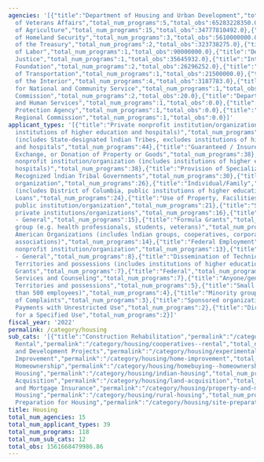```yaml
---
agencies: '[{"title":"Department of Housing and Urban Development","total_num_programs":78,"total_obs":81955521022.0},{"title":"Department
  of Veterans Affairs","total_num_programs":5,"total_obs":65283228350.0},{"title":"Department
  of Agriculture","total_num_programs":15,"total_obs":34777810492.0},{"title":"Department
  of Homeland Security","total_num_programs":3,"total_obs":5610000000.0},{"title":"Department
  of the Treasury","total_num_programs":2,"total_obs":323738275.0},{"title":"Department
  of Labor","total_num_programs":1,"total_obs":90000000.0},{"title":"Department of
  Justice","total_num_programs":1,"total_obs":35645932.0},{"title":"Inter-American
  Foundation","total_num_programs":2,"total_obs":26296252.0},{"title":"Department
  of Transportation","total_num_programs":1,"total_obs":21500000.0},{"title":"Department
  of the Interior","total_num_programs":4,"total_obs":3187783.0},{"title":"Corporation
  for National and Community Service","total_num_programs":1,"total_obs":1053332.0},{"title":"Denali
  Commission","total_num_programs":2,"total_obs":20.0},{"title":"Department of Health
  and Human Services","total_num_programs":1,"total_obs":0.0},{"title":"Environmental
  Protection Agency","total_num_programs":1,"total_obs":0.0},{"title":"Southeast Crescent
  Regional Commission","total_num_programs":1,"total_obs":0.0}]'
applicant_types: '[{"title":"Private nonprofit institution/organization (includes
  institutions of higher education and hospitals)","total_num_programs":49},{"title":"Local
  (includes State-designated lndian Tribes, excludes institutions of higher education
  and hospitals","total_num_programs":44},{"title":"Guaranteed / Insured Loans","total_num_programs":44},{"title":"Sale,
  Exchange, or Donation of Property or Goods","total_num_programs":38},{"title":"Public
  nonprofit institution/organization (includes institutions of higher education and
  hospitals)","total_num_programs":38},{"title":"Provision of Specialized Services","total_num_programs":30},{"title":"Federally
  Recognized lndian Tribal Governments","total_num_programs":30},{"title":"Training","total_num_programs":26},{"title":"Profit
  organization","total_num_programs":26},{"title":"Individual/Family","total_num_programs":26},{"title":"State
  (includes District of Columbia, public institutions of higher education and hospitals)","total_num_programs":24},{"title":"Direct
  Loans","total_num_programs":24},{"title":"Use of Property, Facilities, or Equipment","total_num_programs":21},{"title":"Other
  public institution/organization","total_num_programs":21},{"title":"State","total_num_programs":20},{"title":"Other
  private institutions/organizations","total_num_programs":16},{"title":"Government
  - General","total_num_programs":15},{"title":"Formula Grants","total_num_programs":15},{"title":"Specialized
  group (e.g. health professionals, students, veterans)","total_num_programs":14},{"title":"Native
  American Organizations (includes lndian groups, cooperatives, corporations, partnerships,
  associations)","total_num_programs":14},{"title":"Federal Employment","total_num_programs":14},{"title":"Quasi-public
  nonprofit institution/organization","total_num_programs":13},{"title":"Non-Government
  - General","total_num_programs":8},{"title":"Dissemination of Technical Information","total_num_programs":8},{"title":"U.S.
  Territories and possessions (includes institutions of higher education and hospitals)","total_num_programs":7},{"title":"Project
  Grants","total_num_programs":7},{"title":"Federal","total_num_programs":7},{"title":"Advisory
  Services and Counseling","total_num_programs":7},{"title":"Anyone/general public","total_num_programs":6},{"title":"U.S.
  Territories and possessions","total_num_programs":5},{"title":"Small business (less
  than 500 employees)","total_num_programs":4},{"title":"Minority group","total_num_programs":3},{"title":"Investigation
  of Complaints","total_num_programs":3},{"title":"Sponsored organization","total_num_programs":2},{"title":"Intrastate","total_num_programs":2},{"title":"Interstate","total_num_programs":2},{"title":"Insurance","total_num_programs":2},{"title":"Direct
  Payments with Unrestricted Use","total_num_programs":2},{"title":"Direct Payments
  for a Specified Use","total_num_programs":2}]'
fiscal_year: '2022'
permalink: /category/housing
sub_cats: '[{"title":"Construction Rehabilitation","permalink":"/category/housing/construction-rehabilitation","total_num_programs":39,"total_obs":67680056892.0},{"title":"Cooperatives,
  Rental","permalink":"/category/housing/cooperatives--rental","total_num_programs":29,"total_obs":27274721710.0},{"title":"Experimental
  and Development Projects","permalink":"/category/housing/experimental-and-development-projects","total_num_programs":16,"total_obs":4496116326.0},{"title":"Home
  Improvement","permalink":"/category/housing/home-improvement","total_num_programs":35,"total_obs":122262832978.0},{"title":"Homebuying,
  Homeownership","permalink":"/category/housing/homebuying--homeownership","total_num_programs":36,"total_obs":140810497081.0},{"title":"Indian
  Housing","permalink":"/category/housing/indian-housing","total_num_programs":19,"total_obs":6794580587.0},{"title":"Land
  Acquisition","permalink":"/category/housing/land-acquisition","total_num_programs":12,"total_obs":6156425705.0},{"title":"Multifamily","permalink":"/category/housing/multifamily","total_num_programs":37,"total_obs":47153170578.0},{"title":"Planning","permalink":"/category/housing/planning","total_num_programs":24,"total_obs":5803788349.81},{"title":"Property
  and Mortgage Insurance","permalink":"/category/housing/property-and-mortgage-insurance","total_num_programs":14,"total_obs":6668557559.0},{"title":"Rural
  Housing","permalink":"/category/housing/rural-housing","total_num_programs":27,"total_obs":34676878850.0},{"title":"Site
  Preparation for Housing","permalink":"/category/housing/site-preparation-for-housing","total_num_programs":14,"total_obs":6156425705.0}]'
title: Housing
total_num_agencies: 15
total_num_applicant_types: 39
total_num_programs: 118
total_num_sub_cats: 12
total_obs: 1561668479986.86
---
```


